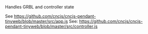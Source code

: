 Handles GRBL and controller state

See https://github.com/cncjs/cncjs-pendant-tinyweb/blob/master/src/app.js
See: https://github.com/cncjs/cncjs-pendant-tinyweb/blob/master/src/controller.js
